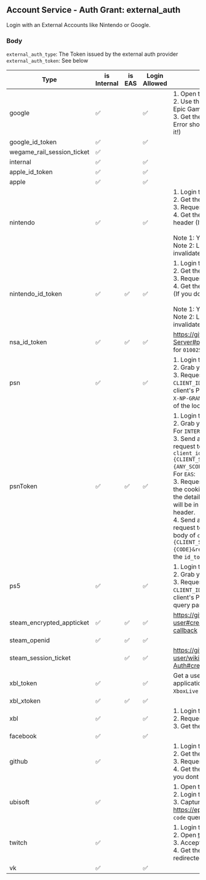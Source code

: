 ## Account Service - Auth Grant: external_auth

Login with an External Accounts like Nintendo or Google.

### Body

`external_auth_type`: The Token issued by the external auth provider \
`external_auth_token`: See below

| Type                       | is Internal | is EAS | Login Allowed | Obtaining Token                                                                                                                                                                                                                                                                                                                                                                                                                                                                                                                                                                                                                                                                                                                                                                                                                                                                                                                                                                                                                                                                                                                                                                                                                                                                                                                                                                                                                                           |
| -------------------------- | ----------- | ------ | ------------- | --------------------------------------------------------------------------------------------------------------------------------------------------------------------------------------------------------------------------------------------------------------------------------------------------------------------------------------------------------------------------------------------------------------------------------------------------------------------------------------------------------------------------------------------------------------------------------------------------------------------------------------------------------------------------------------------------------------------------------------------------------------------------------------------------------------------------------------------------------------------------------------------------------------------------------------------------------------------------------------------------------------------------------------------------------------------------------------------------------------------------------------------------------------------------------------------------------------------------------------------------------------------------------------------------------------------------------------------------------------------------------------------------------------------------------------------------------- |
| google                     | ✅          |        | ✅            | 1. Open the [Google Web Login](https://accounts.google.com/o/oauth2/v2/auth?client_id=81931294547-ict6llss8611g9nglndn2bnln48bo59d.apps.googleusercontent.com&response_type=code&scope=openid&redirect_uri=https://accounts.epicgames.com/OAuthAuthorized) <br/> 2. Use the Google Account you want to login with to Epic Games <br/> 3. Get the `code` from the URL when the Epic Games Error shows up (Must get URL Decoded before using it!)                                                                                                                                                                                                                                                                                                                                                                                                                                                                                                                                                                                                                                                                                                                                                                                                                                                                                                                                                                                                           |
| google_id_token            | ✅          |        | ✅            |                                                                                                                                                                                                                                                                                                                                                                                                                                                                                                                                                                                                                                                                                                                                                                                                                                                                                                                                                                                                                                                                                                                                                                                                                                                                                                                                                                                                                                                           |
| wegame_rail_session_ticket | ✅          |        |               |                                                                                                                                                                                                                                                                                                                                                                                                                                                                                                                                                                                                                                                                                                                                                                                                                                                                                                                                                                                                                                                                                                                                                                                                                                                                                                                                                                                                                                                           |
| internal                   | ✅          |        | ✅            |                                                                                                                                                                                                                                                                                                                                                                                                                                                                                                                                                                                                                                                                                                                                                                                                                                                                                                                                                                                                                                                                                                                                                                                                                                                                                                                                                                                                                                                           |
| apple_id_token             | ✅          |        | ✅            |                                                                                                                                                                                                                                                                                                                                                                                                                                                                                                                                                                                                                                                                                                                                                                                                                                                                                                                                                                                                                                                                                                                                                                                                                                                                                                                                                                                                                                                           |
| apple                      | ✅          |        | ✅            |                                                                                                                                                                                                                                                                                                                                                                                                                                                                                                                                                                                                                                                                                                                                                                                                                                                                                                                                                                                                                                                                                                                                                                                                                                                                                                                                                                                                                                                           |
| nintendo                   | ✅          |        | ✅            | 1. Login to [Nintendo](https://accounts.nintendo.com/login) <br/> 2. Get the `NASID` cookie <br/> 3. Request [this URL](https://accounts.nintendo.com/connect/1.0.0/authorize/consent?client_id=1f6a6a4806931686&redirect_uri=https%3A%2F%2Faccounts.epicgames.com%2FOAuthAuthorized&display=popup&state=egs&force_verify=true&scope=openid+user.screenName&response_type=code) with the cookie <br/> 4. Get the `code` from the url params or the `location` header (If you dont follow redirects) <br/><br/> Note 1: You dont need to follow the redirects<br/>Note 2: Logging out of the Nintendo Website invalidates the `NASID`                                                                                                                                                                                                                                                                                                                                                                                                                                                                                                                                                                                                                                                                                                                                                                                                                      |
| nintendo_id_token          | ✅          | ✅     | ✅            | 1. Login to [Nintendo](https://accounts.nintendo.com/login) <br/> 2. Get the `NASID` cookie <br/> 3. Request [this URL](https://accounts.nintendo.com/connect/1.0.0/authorize/consent?client_id=1f6a6a4806931686&redirect_uri=https%3A%2F%2Faccounts.epicgames.com%2FOAuthAuthorized&display=popup&state=egs&force_verify=true&scope=openid+user.screenName&response_type=id_token) with the cookie <br/> 4. Get the `id_token` from the url or the `location` header (If you dont follow redirects) <br/><br/> Note 1: You dont need to follow the redirects<br/>Note 2: Logging out of the Nintendo Website invalidates the `NASID`                                                                                                                                                                                                                                                                                                                                                                                                                                                                                                                                                                                                                                                                                                                                                                                                                     |
| nsa_id_token               | ✅          | ✅     | ✅            | https://github.com/kinnay/NintendoClients/wiki/BAAS-Server#post-100login with an appAuthNToken token for `010025400aece000`                                                                                                                                                                                                                                                                                                                                                                                                                                                                                                                                                                                                                                                                                                                                                                                                                                                                                                                                                                                                                                                                                                                                                                                                                                                                                                                               |
| psn                        | ✅          |        | ✅            | 1. Login to [PlayStation](https://id.sonyentertainmentnetwork.com/id/management_ca/) <br/> 2. Grab your `npsso` cookie from [here](https://ca.account.sony.com/api/v1/ssocookie) <br/> 3. Request [this URL](https://ca.account.sony.com/api/v1/oauth/authorize?client_id=CLIENT_ID&redirect_uri=REDIRECT_URI&response_type=code&scope=psn:s2s) with the cookie, replacing `CLIENT_ID` and `REDIRECT_URI` with the details of the client's PSN configuration. The code will be in both the `X-NP-GRANT-CODE` header and the `code` query paramater of the location header.                                                                                                                                                                                                                                                                                                                                                                                                                                                                                                                                                                                                                                                                                                                                                                                                                                                                                |
| psnToken                   | ✅          | ✅     | ✅            | 1. Login to [PlayStation](https://id.sonyentertainmentnetwork.com/id/management_ca/) <br/> 2. Grab your `npsso` cookie from [here](https://ca.account.sony.com/api/v1/ssocookie) <br/> For `INTERNAL`: <br/> 3. Send an `application/x-www-form-urlencoded` POST request to [this URL](https://auth.api.sonyentertainmentnetwork.com/2.0/oauth/token) with the cookie and a post body of `client_id={CLIENT_ID}&client_secret={CLIENT_SECRET}&grant_type=sso_cookie&scope={ANY_SCOPE}`. <br/> For `EAS`: <br/> 3. Request either [v1](https://ca.account.sony.com/api/v1/oauth/authorize?client_id=CLIENT_ID&redirect_uri=REDIRECT_URI&response_type=code&scope=openid) or [v3](https://ca.account.sony.com/api/authz/v3/oauth/authorize?client_id=CLIENT_ID&redirect_uri=REDIRECT_URI&response_type=code&scope=openid)'s authorize endpoint with the cookie, replacing `CLIENT_ID` and `REDIRECT_URI` with the details of the client's PSN configuration. The code will be in the `code` query paramater of the location header. <br/> 4. Send an `application/x-www-form-urlencoded` POST request to either [v1](https://auth.api.sonyentertainmentnetwork.com/2.0/oauth/token) or [v3](https://ca.account.sony.com/api/authz/v3/oauth/token)'s token endpoint with a post body of `client_id={CLIENT_ID}&client_secret={CLIENT_SECRET}&grant_type=authorization_code&code={CODE}&redirect_uri={REDIRECT_URI}`. The token will be the `id_token` field. |
| ps5                        | ✅          |        | ✅            | 1. Login to [PlayStation](https://id.sonyentertainmentnetwork.com/id/management_ca/) <br/> 2. Grab your `npsso` cookie from [here](https://ca.account.sony.com/api/v1/ssocookie) <br/> 3. Request [this URL](https://ca.account.sony.com/api/authz/v3/oauth/authorize?client_id=CLIENT_ID&redirect_uri=REDIRECT_URI&response_type=code&scope=psn:s2s) with the cookie, replacing `CLIENT_ID` and `REDIRECT_URI` with the details of the client's PSN configuration. The code will be in the `code` query paramater of the location header.                                                                                                                                                                                                                                                                                                                                                                                                                                                                                                                                                                                                                                                                                                                                                                                                                                                                                                                |
| steam_encrypted_appticket  | ✅          | ✅     | ✅            | https://github.com/DoctorMcKay/node-steam-user#createencryptedappticketappid-userdata-callback                                                                                                                                                                                                                                                                                                                                                                                                                                                                                                                                                                                                                                                                                                                                                                                                                                                                                                                                                                                                                                                                                                                                                                                                                                                                                                                                                            |
| steam_openid               | ✅          | ✅     | ✅            |                                                                                                                                                                                                                                                                                                                                                                                                                                                                                                                                                                                                                                                                                                                                                                                                                                                                                                                                                                                                                                                                                                                                                                                                                                                                                                                                                                                                                                                           |
| steam_session_ticket       |             | ✅     | ✅            | https://github.com/DoctorMcKay/node-steam-user/wiki/Steam-App-Auth#createauthsessionticketappid-callback                                                                                                                                                                                                                                                                                                                                                                                                                                                                                                                                                                                                                                                                                                                                                                                                                                                                                                                                                                                                                                                                                                                                                                                                                                                                                                                                                  |
| xbl_token                  | ✅          |        | ✅            | Get a user OAuth access token for a Microsoft Azure application with the `consumers` tenant and the `XboxLive.signin` scope.                                                                                                                                                                                                                                                                                                                                                                                                                                                                                                                                                                                                                                                                                                                                                                                                                                                                                                                                                                                                                                                                                                                                                                                                                                                                                                                              |
| xbl_xtoken                 | ✅          | ✅     | ✅            |                                                                                                                                                                                                                                                                                                                                                                                                                                                                                                                                                                                                                                                                                                                                                                                                                                                                                                                                                                                                                                                                                                                                                                                                                                                                                                                                                                                                                                                           |
| xbl                        | ✅          |        | ✅            | 1. Login to Microsoft <br/> 2. Request [this URL](https://login.live.com/oauth20_authorize.srf?client_id=82023151-c27d-4fb5-8551-10c10724a55e&redirect_uri=https%3A%2F%2Faccounts.epicgames.com%2FOAuthAuthorized&state=&scope=xboxlive.signin&service_entity=undefined&force_verify=true&response_type=code&display=popup) but dont follow the redirect <br/> 3. Get the `code` from the `location` header                                                                                                                                                                                                                                                                                                                                                                                                                                                                                                                                                                                                                                                                                                                                                                                                                                                                                                                                                                                                                                               |
| facebook                   | ✅          |        | ✅            |                                                                                                                                                                                                                                                                                                                                                                                                                                                                                                                                                                                                                                                                                                                                                                                                                                                                                                                                                                                                                                                                                                                                                                                                                                                                                                                                                                                                                                                           |
| github                     | ✅          |        |               | 1. Login to [Github](https://github.com/login) <br/> 2. Get the `user_session` cookie <br/> 3. Request [this URL](https://github.com/login/oauth/authorize?client_id=5f5146bcf909bdf47f12&response_type=code) with the cookie <br/> 4. Get the `code` from the url or the `location` header (If you dont follow redirects)                                                                                                                                                                                                                                                                                                                                                                                                                                                                                                                                                                                                                                                                                                                                                                                                                                                                                                                                                                                                                                                                                                                                |
| ubisoft                    | ✅          |        |               | 1. Open the [Link Ubisoft](https://www.epicgames.com/id/link/ubisoft) page and click continue <br/> 2. Login to Ubisoft <br/> 3. Capture the request to https://epicgames.com/id/api/state/:state and get the `code` query paramater                                                                                                                                                                                                                                                                                                                                                                                                                                                                                                                                                                                                                                                                                                                                                                                                                                                                                                                                                                                                                                                                                                                                                                                                                      |
| twitch                     | ✅          |        |               | 1. Login to [Twitch](https://www.twitch.tv/login) <br/> 2. Open [this Url](http://id.twitch.tv/oauth2/authorize?client_id=saactj7j6kcf5ogqcv4n6zsgx32sy41&redirect_uri=https%3A%2F%2Faccounts.epicgames.com%2FOAuthAuthorized&state=&scope=user_read%20viewing_activity_read&service_entity=undefined&force_verify=true&response_type=code&display=popup) <br/> 3. Accept the Access <br/> 4. Get the `code` query from the URL you have been redirected to                                                                                                                                                                                                                                                                                                                                                                                                                                                                                                                                                                                                                                                                                                                                                                                                                                                                                                                                                                                               |
| vk                         | ✅          |        | ✅            |                                                                                                                                                                                                                                                                                                                                                                                                                                                                                                                                                                                                                                                                                                                                                                                                                                                                                                                                                                                                                                                                                                                                                                                                                                                                                                                                                                                                                                                           |
